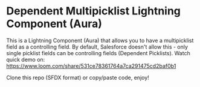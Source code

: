 # Dependent Multipicklist Lightning Component (Aura)

This is a Lightning Component (Aura) that allows you to have a multipicklist field as a controlling field. By default, Salesforce doesn't allow this - only single picklist fields can be controlling fields (Dependent Picklists).
Watch quick demo on: https://www.loom.com/share/531ce78361764a7ca291475cd2baf0b1

Clone this repo (SFDX format) or copy/paste code, enjoy!
